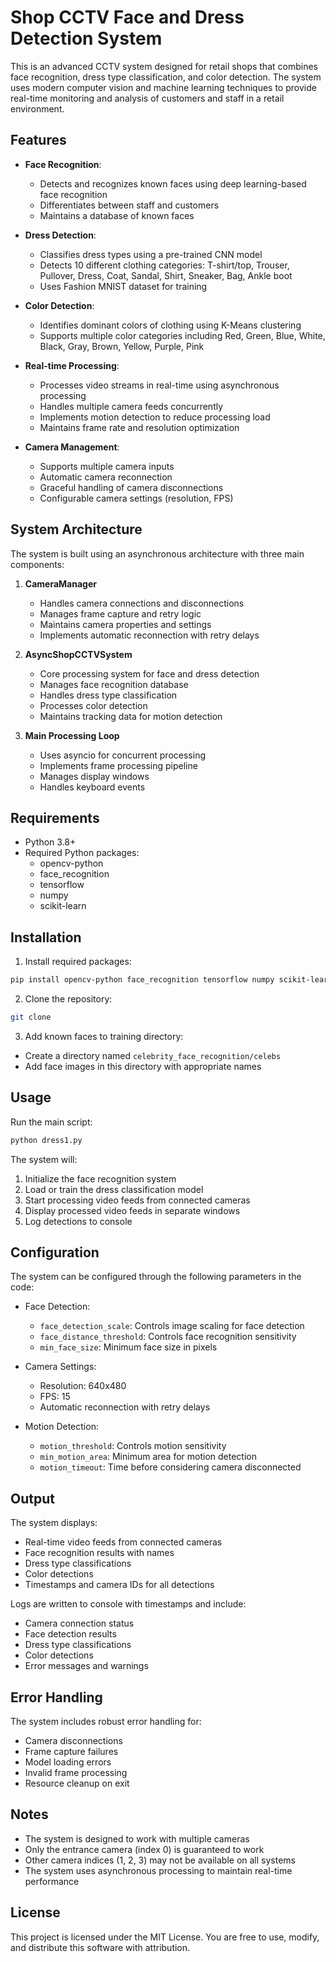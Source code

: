 # Shop CCTV Face and Dress Detection System

This is an advanced CCTV system designed for retail shops that combines face recognition, dress type classification, and color detection. The system uses modern computer vision and machine learning techniques to provide real-time monitoring and analysis of customers and staff in a retail environment.

## Features

- **Face Recognition**: 
  - Detects and recognizes known faces using deep learning-based face recognition
  - Differentiates between staff and customers
  - Maintains a database of known faces

- **Dress Detection**: 
  - Classifies dress types using a pre-trained CNN model
  - Detects 10 different clothing categories: T-shirt/top, Trouser, Pullover, Dress, Coat, Sandal, Shirt, Sneaker, Bag, Ankle boot
  - Uses Fashion MNIST dataset for training

- **Color Detection**: 
  - Identifies dominant colors of clothing using K-Means clustering
  - Supports multiple color categories including Red, Green, Blue, White, Black, Gray, Brown, Yellow, Purple, Pink

- **Real-time Processing**: 
  - Processes video streams in real-time using asynchronous processing
  - Handles multiple camera feeds concurrently
  - Implements motion detection to reduce processing load
  - Maintains frame rate and resolution optimization

- **Camera Management**: 
  - Supports multiple camera inputs
  - Automatic camera reconnection
  - Graceful handling of camera disconnections
  - Configurable camera settings (resolution, FPS)

## System Architecture

The system is built using an asynchronous architecture with three main components:

1. **CameraManager**
   - Handles camera connections and disconnections
   - Manages frame capture and retry logic
   - Maintains camera properties and settings
   - Implements automatic reconnection with retry delays

2. **AsyncShopCCTVSystem**
   - Core processing system for face and dress detection
   - Manages face recognition database
   - Handles dress type classification
   - Processes color detection
   - Maintains tracking data for motion detection

3. **Main Processing Loop**
   - Uses asyncio for concurrent processing
   - Implements frame processing pipeline
   - Manages display windows
   - Handles keyboard events

## Requirements

- Python 3.8+
- Required Python packages:
  - opencv-python
  - face_recognition
  - tensorflow
  - numpy
  - scikit-learn

## Installation

1. Install required packages:
```bash
pip install opencv-python face_recognition tensorflow numpy scikit-learn
```

2. Clone the repository:
```bash
git clone 
```

3. Add known faces to training directory:
- Create a directory named `celebrity_face_recognition/celebs`
- Add face images in this directory with appropriate names

## Usage

Run the main script:
```bash
python dress1.py
```

The system will:
1. Initialize the face recognition system
2. Load or train the dress classification model
3. Start processing video feeds from connected cameras
4. Display processed video feeds in separate windows
5. Log detections to console

## Configuration

The system can be configured through the following parameters in the code:

- Face Detection:
  - `face_detection_scale`: Controls image scaling for face detection
  - `face_distance_threshold`: Controls face recognition sensitivity
  - `min_face_size`: Minimum face size in pixels

- Camera Settings:
  - Resolution: 640x480
  - FPS: 15
  - Automatic reconnection with retry delays

- Motion Detection:
  - `motion_threshold`: Controls motion sensitivity
  - `min_motion_area`: Minimum area for motion detection
  - `motion_timeout`: Time before considering camera disconnected

## Output

The system displays:
- Real-time video feeds from connected cameras
- Face recognition results with names
- Dress type classifications
- Color detections
- Timestamps and camera IDs for all detections

Logs are written to console with timestamps and include:
- Camera connection status
- Face detection results
- Dress type classifications
- Color detections
- Error messages and warnings

## Error Handling

The system includes robust error handling for:
- Camera disconnections
- Frame capture failures
- Model loading errors
- Invalid frame processing
- Resource cleanup on exit

## Notes

- The system is designed to work with multiple cameras
- Only the entrance camera (index 0) is guaranteed to work
- Other camera indices (1, 2, 3) may not be available on all systems
- The system uses asynchronous processing to maintain real-time performance

## License
This project is licensed under the MIT License. You are free to use, modify, and distribute this software with attribution.
